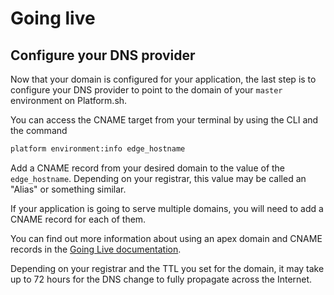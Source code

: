 # Going live

## Configure your DNS provider

Now that your domain is configured for your application, the last step is to configure your DNS provider to point to the domain of your `master` environment on Platform.sh.

<asciinema-player src="/videos/asciinema/cname-target.cast" preload=1></asciinema-player>

You can access the CNAME target from your terminal by using the CLI and the command

```bash
platform environment:info edge_hostname
```

Add a CNAME record from your desired domain to the value of the `edge_hostname`. Depending on your registrar, this value may be called an "Alias" or something similar.

If your application is going to serve multiple domains, you will need to add a CNAME record for each of them.

You can find out more information about using an apex domain and CNAME records in the [Going Live documentation](/golive/steps/dns.md).

Depending on your registrar and the TTL you set for the domain, it may take up to 72 hours for the DNS change to fully propagate across the Internet.

<div id = "buttons"></div>

<script>
$(document).ready(function(){
  var navNextText = "I have configured my DNS provider";
  var navButtons = {type: "navigation", prev: getPathObj("prev"), next: getPathObj("next", navNextText), div: "buttons"};
  makeButton(navButtons);
});
</script>
